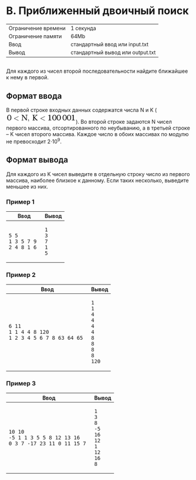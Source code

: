 <div class="problem-statement">
   <div class="header">
      <h1 class="title">B. Приближенный двоичный поиск</h1>
      <table>
         <tr class="time-limit">
            <td class="property-title">Ограничение времени</td>
            <td>1&nbsp;секунда</td>
         </tr>
         <tr class="memory-limit">
            <td class="property-title">Ограничение памяти</td>
            <td>64Mb</td>
         </tr>
         <tr class="input-file">
            <td class="property-title">Ввод</td>
            <td colspan="1">стандартный ввод или input.txt</td>
         </tr>
         <tr class="output-file">
            <td class="property-title">Вывод</td>
            <td colspan="1">стандартный вывод или output.txt</td>
         </tr>
      </table>
   </div>
   <h2></h2>
   <div class="legend"><span style="">
         <p>Для каждого из чисел второй последовательности найдите ближайшее к нему в первой.</p></span></div>
   <h2>Формат ввода</h2>
   <div class="input-specification"><span style="">
         <p>В первой строке входных данных содержатся числа <span class="tex-math-text">N</span> и <span class="tex-math-text">K</span> (<span class="tex-math-inline"><img class="tex-math" src="picx.png"></span>). Во второй строке задаются <span class="tex-math-text">N</span> чисел первого массива, отсортированного по неубыванию, а в третьей строке – <span class="tex-math-text">K</span> чисел второго массива. Каждое число в обоих массивах по модулю не превосходит <span class="tex-math-text">2&#x22C5;10<sup>9</sup></span>. 
         </p></span><p></p>
   </div>
   <h2>Формат вывода</h2>
   <div class="output-specification"><span style="">
         <p>Для каждого из <span class="tex-math-text">K</span> чисел выведите в отдельную строку число из первого массива, наиболее близкое к данному. Если таких несколько, выведите меньшее
            из них.
         </p>
         <p></p></span></div>
   <h3>Пример 1</h3>
   <table class="sample-tests">
      <thead>
         <tr>
            <th>Ввод</th>
            <th>Вывод</th>
         </tr>
      </thead>
      <tbody>
         <tr>
            <td><pre>5 5
1 3 5 7 9 
2 4 8 1 6 
</pre></td>
            <td><pre>1
3
7
1
5
</pre></td>
         </tr>
      </tbody>
   </table>
   <h3>Пример 2</h3>
   <table class="sample-tests">
      <thead>
         <tr>
            <th>Ввод</th>
            <th>Вывод</th>
         </tr>
      </thead>
      <tbody>
         <tr>
            <td><pre>6 11
1 1 4 4 8 120 
1 2 3 4 5 6 7 8 63 64 65 
</pre></td>
            <td><pre>1
1
4
4
4
4
8
8
8
8
120
</pre></td>
         </tr>
      </tbody>
   </table>
   <h3>Пример 3</h3>
   <table class="sample-tests">
      <thead>
         <tr>
            <th>Ввод</th>
            <th>Вывод</th>
         </tr>
      </thead>
      <tbody>
         <tr>
            <td><pre>10 10
-5 1 1 3 5 5 8 12 13 16 
0 3 7 -17 23 11 0 11 15 7 
</pre></td>
            <td><pre>1
3
8
-5
16
12
1
12
16
8
</pre></td>
         </tr>
      </tbody>
   </table>
</div></div>
